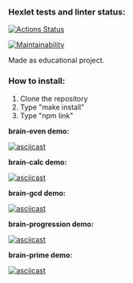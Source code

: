 ### Hexlet tests and linter status:
[![Actions Status](https://github.com/renyash/frontend-project-lvl1/workflows/hexlet-check/badge.svg)](https://github.com/renyash/frontend-project-lvl1/actions)

[![Maintainability](https://api.codeclimate.com/v1/badges/304fed2057f84ad77003/maintainability)](https://codeclimate.com/github/renyash/frontend-project-lvl1/maintainability)

Made as educational project.

<h3> How to install: </h3>

1. Clone the repository
2. Type "make install"
3. Type "npm link"

<b> brain-even demo: </b>

[![asciicast](https://asciinema.org/a/qgOBCb2QtTv3DdEyYUlxlGqn6.png)](https://asciinema.org/a/qgOBCb2QtTv3DdEyYUlxlGqn6)

<b> brain-calc demo: </b>

[![asciicast](https://asciinema.org/a/501387.svg)](https://asciinema.org/a/501387)

<b> brain-gcd demo: </b>

[![asciicast](https://asciinema.org/a/501686.svg)](https://asciinema.org/a/501686)

<b> brain-progression demo: </b>

[![asciicast](https://asciinema.org/a/501992.svg)](https://asciinema.org/a/501992)

<b> brain-prime demo: </b>

[![asciicast](https://asciinema.org/a/502334.svg)](https://asciinema.org/a/502334)
